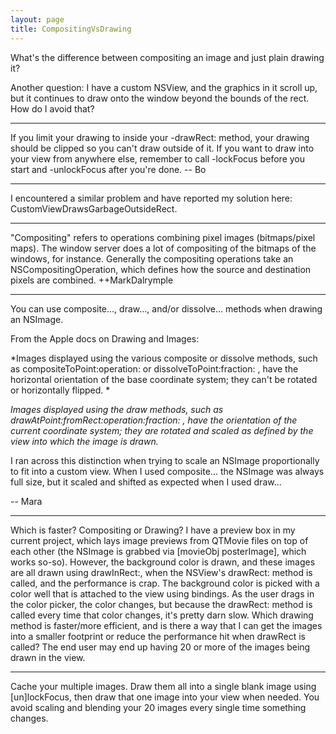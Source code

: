 ```yaml
---
layout: page
title: CompositingVsDrawing
---
```




What's the difference between compositing an image and just plain drawing it?

Another question: I have a custom NSView, and the graphics in it scroll up, but it continues to draw onto the window beyond the bounds of the rect. How do I avoid that?

----

If you limit your drawing to inside your -drawRect: method, your drawing should be  clipped so you can't draw outside of it.  If you want to draw into your view from anywhere else, remember to call -lockFocus before you start and -unlockFocus after you're done.  -- Bo

----

I encountered a similar problem and have reported my solution here: CustomViewDrawsGarbageOutsideRect.

----

"Compositing" refers to operations combining pixel images (bitmaps/pixel maps).  The window server does a lot of compositing of the bitmaps of the windows, for instance.  Generally the compositing operations take an NSCompositingOperation, which defines how the source and destination pixels are combined.  ++MarkDalrymple

----

You can use composite..., draw..., and/or dissolve... methods when drawing an NSImage.

From the Apple docs on Drawing and Images:

*Images displayed using the various composite or dissolve methods, such as compositeToPoint:operation: or dissolveToPoint:fraction: , have the horizontal orientation of the base coordinate system; they can't be rotated or horizontally flipped. *<some text deleted>

*Images displayed using the draw methods, such as drawAtPoint:fromRect:operation:fraction: , have the orientation of the current coordinate system; they are rotated and scaled as defined by the view into which the image is drawn.*

I ran across this distinction when trying to scale an NSImage proportionally to fit into a custom view. When I used composite... the NSImage was always full size, but it scaled and shifted as expected when I used draw...

-- Mara

----

Which is faster? Compositing or Drawing? I have a preview box in my current project, which lays image previews from QTMovie files on top of each other (the NSImage is grabbed via [movieObj posterImage], which works so-so). However, the background color is drawn, and these images are all drawn using drawInRect:, when the NSView's drawRect: method is called, and the performance is crap. The background color is picked with a color well that is attached to the view using bindings. As the user drags in the color picker, the color changes, but because the drawRect: method is called every time that color changes, it's pretty darn slow.
Which drawing method is faster/more efficient, and is there a way that I can get the images into a smaller footprint or reduce the performance hit when drawRect is called? The end user may end up having 20 or more of the images being drawn in the view.

----
Cache your multiple images. Draw them all into a single blank image using [un]lockFocus, then draw that one image into your view when needed. You avoid scaling and blending your 20 images every single time something changes.

